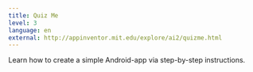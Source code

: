 ```yaml
---
title: Quiz Me
level: 3
language: en
external: http://appinventor.mit.edu/explore/ai2/quizme.html
---
```


Learn how to create a simple Android-app via step-by-step instructions.
